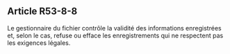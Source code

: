 Article R53-8-8
----
Le gestionnaire du fichier contrôle la validité des informations enregistrées
et, selon le cas, refuse ou efface les enregistrements qui ne respectent pas les
exigences légales.
